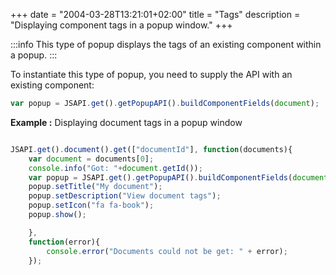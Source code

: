 +++
date = "2004-03-28T13:21:01+02:00"
title = "Tags"
description = "Displaying component tags in a popup window."
+++

:::info
This type of popup displays the tags of an existing component within a popup.
:::


To instantiate this type of popup, you need to supply the API with an existing component: 

```javascript
var popup = JSAPI.get().getPopupAPI().buildComponentFields(document);
```

__Example :__ Displaying document tags in a popup window

```javascript

JSAPI.get().document().get(["documentId"], function(documents){
	var document = documents[0];
	console.info("Got: "+document.getId());
	var popup = JSAPI.get().getPopupAPI().buildComponentFields(document);
	popup.setTitle("My document");
	popup.setDescription("View document tags");
	popup.setIcon("fa fa-book");
	popup.show();

	},
	function(error){
		console.error("Documents could not be get: " + error);
	});
```
